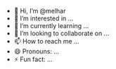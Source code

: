 - 👋 Hi, I’m @melhar
- 👀 I’m interested in ...
- 🌱 I’m currently learning ...
- 💞️ I’m looking to collaborate on ...
- 📫 How to reach me ...
- 😄 Pronouns: ...
- ⚡ Fun fact: ...

<!---
melhar/melhar is a ✨ special ✨ repository because its `README.md` (this file) appears on your GitHub profile.
You can click the Preview link to take a look at your changes.
--->
